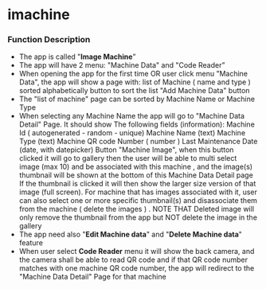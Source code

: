 # imachine

### Function Description

- The app is called "**Image Machine**”
- The app will have 2 menu: "Machine Data" and "Code Reader”
- When opening the app for the first time OR user click menu "Machine Data", the app will show a page with:
		list of Machine ( name and type ) sorted alphabetically
		button to sort the list
		"Add Machine Data" button
- The "list of machine" page can be sorted by Machine Name or Machine Type
- When selecting any Machine Name the app will go to "Machine Data Detail" Page. It should show The following fields (information):
		Machine Id ( autogenerated - random - unique)
		Machine Name (text)
		Machine Type (text)
		Machine QR code Number ( number )
		Last Maintenance Date (date, with datepicker)
		Button "Machine Image", when this button clicked it will go to gallery then the user will be able to multi select image (max 10) and be associated with this machine , and the image(s) thumbnail will be shown at the bottom of this Machine Data Detail page
		If the thumbnail is clicked it will then show the larger size version of that image (full screen).
		For machine that has images associated with it, user can also select one or more specific thumbnail(s) and disassociate them from the machine ( delete the images ) . NOTE THAT Deleted image will only remove the thumbnail from the app but NOT delete the image in the gallery
- The app need also "**Edit Machine data**" and "**Delete Machine data**" feature
- When user select **Code Reader** menu it will show the back camera, and the camera shall be able to read QR code and if that QR code number matches with one machine QR code number, the app will redirect to the "Machine Data Detail" Page for that machine
